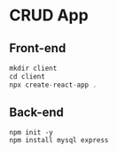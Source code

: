 # CRUD App

## Front-end

```javascript
mkdir client
cd client
npx create-react-app .
```

## Back-end
```
npm init -y
npm install mysql express
```
